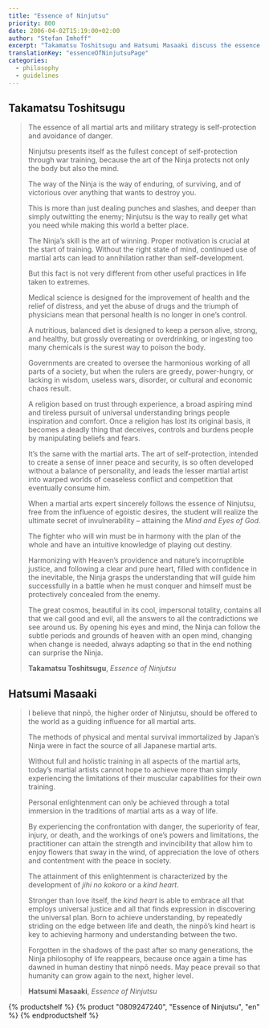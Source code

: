 ```yaml
---
title: "Essence of Ninjutsu"
priority: 800
date: 2006-04-02T15:19:00+02:00
author: "Stefan Imhoff"
excerpt: "Takamatsu Toshitsugu and Hatsumi Masaaki discuss the essence of Ninjutsu, what it means to be a Ninja."
translationKey: "essenceOfNinjutsuPage"
categories:
  - philosophy
  - guidelines
---
```


## Takamatsu Toshitsugu

> The essence of all martial arts and military strategy is self-protection and avoidance of danger.
>
> Ninjutsu presents itself as the fullest concept of self-protection through war training, because the art of the Ninja protects not only the body but also the mind.
>
> The way of the Ninja is the way of enduring, of surviving, and of victorious over anything that wants to destroy you.
>
> This is more than just dealing punches and slashes, and deeper than simply outwitting the enemy; Ninjutsu is the way to really get what you need while making this world a better place.
>
> The Ninja’s skill is the art of winning. Proper motivation is crucial at the start of training. Without the right state of mind, continued use of martial arts can lead to annihilation rather than self-development.
>
> But this fact is not very different from other useful practices in life taken to extremes.
>
> Medical science is designed for the improvement of health and the relief of distress, and yet the abuse of drugs and the triumph of physicians mean that personal health is no longer in one’s control.
>
> A nutritious, balanced diet is designed to keep a person alive, strong, and healthy, but grossly overeating or overdrinking, or ingesting too many chemicals is the surest way to poison the body.
>
> Governments are created to oversee the harmonious working of all parts of a society, but when the rulers are greedy, power-hungry, or lacking in wisdom, useless wars, disorder, or cultural and economic chaos result.
>
> A religion based on trust through experience, a broad aspiring mind and tireless pursuit of universal understanding brings people inspiration and comfort. Once a religion has lost its original basis, it becomes a deadly thing that deceives, controls and burdens people by manipulating beliefs and fears.
>
> It’s the same with the martial arts. The art of self-protection, intended to create a sense of inner peace and security, is so often developed without a balance of personality, and leads the lesser martial artist into warped worlds of ceaseless conflict and competition that eventually consume him.
>
> When a martial arts expert sincerely follows the essence of Ninjutsu, free from the influence of egoistic desires, the student will realize the ultimate secret of invulnerability – attaining the _Mind and Eyes of God_.
>
> The fighter who will win must be in harmony with the plan of the whole and have an intuitive knowledge of playing out destiny.
>
> Harmonizing with Heaven’s providence and nature’s incorruptible justice, and following a clear and pure heart, filled with confidence in the inevitable, the Ninja grasps the understanding that will guide him successfully in a battle when he must conquer and himself must be protectively concealed from the enemy.
>
> The great cosmos, beautiful in its cool, impersonal totality, contains all that we call good and evil, all the answers to all the contradictions we see around us. By opening his eyes and mind, the Ninja can follow the subtle periods and grounds of heaven with an open mind, changing when change is needed, always adapting so that in the end nothing can surprise the Ninja.
>
> **Takamatsu Toshitsugu**, _Essence of Ninjutsu_

## Hatsumi Masaaki

> I believe that ninpō, the higher order of Ninjutsu, should be offered to the world as a guiding influence for all martial arts.
>
> The methods of physical and mental survival immortalized by Japan’s Ninja were in fact the source of all Japanese martial arts.
>
> Without full and holistic training in all aspects of the martial arts, today’s martial artists cannot hope to achieve more than simply experiencing the limitations of their muscular capabilities for their own training.
>
> Personal enlightenment can only be achieved through a total immersion in the traditions of martial arts as a way of life.
>
> By experiencing the confrontation with danger, the superiority of fear, injury, or death, and the workings of one’s powers and limitations, the practitioner can attain the strength and invincibility that allow him to enjoy flowers that sway in the wind, of appreciation the love of others and contentment with the peace in society.
>
> The attainment of this enlightenment is characterized by the development of _jihi no kokoro_ or a _kind heart_.
>
> Stronger than love itself, the _kind heart_ is able to embrace all that employs universal justice and all that finds expression in discovering the universal plan. Born to achieve understanding, by repeatedly striding on the edge between life and death, the ninpō’s kind heart is key to achieving harmony and understanding between the two.
>
> Forgotten in the shadows of the past after so many generations, the Ninja philosophy of life reappears, because once again a time has dawned in human destiny that ninpō needs. May peace prevail so that humanity can grow again to the next, higher level.
>
> **Hatsumi Masaaki**, _Essence of Ninjutsu_

{% productshelf %}
{% product "0809247240", "Essence of Ninjutsu", "en" %}
{% endproductshelf %}

